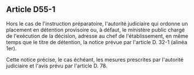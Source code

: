 Article D55-1
----
Hors le cas de l'instruction préparatoire, l'autorité judiciaire qui ordonne un
placement en détention provisoire ou, à défaut, le ministère public chargé de
l'exécution de la décision, adresse au chef de l'établissement, en même temps
que le titre de détention, la notice prévue par l'article D. 32-1 (alinéa 1er).

Cette notice précise, le cas échéant, les mesures prescrites par l'autorité
judiciaire et l'avis prévu par l'article D. 78.
